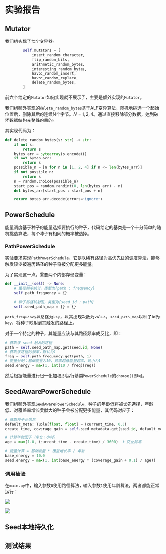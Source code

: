 # 实验报告

## Mutator

我们组实现了七个变异器。

```python
        self.mutators = [
            insert_random_character,
            flip_random_bits,
            arithmetic_random_bytes,
            interesting_random_bytes,
            havoc_random_insert,
            havoc_random_replace,
            delete_random_bytes,
        ]
```

前六个给定的`Mutator`如何实现就不展示了，主要是额外实现的`Mutator`。

我们组额外实现的`delete_random_bytes`基于ALF变异算法，随机地挑选一个起始位置后，删除其后的连续N个字节。$N=1,2,4$。通过直接移除部分数据，达到破坏数据结构完整性的目的。

其实现代码为：

```python
def delete_random_bytes(s: str) -> str:
    if not s:
        return s
    bytes_arr = bytearray(s.encode())
    if not bytes_arr:
        return s
    possible_n = [n for n in [1, 2, 4] if n <= len(bytes_arr)]
    if not possible_n:
        return s
    n = random.choice(possible_n)
    start_pos = random.randint(0, len(bytes_arr) - n)
    del bytes_arr[start_pos : start_pos + n]

    return bytes_arr.decode(errors="ignore")
```

## PowerSchedule

能量调度基于种子的能量选择要执行的种子，代码给定的基类是一个十分简单的随机挑选算法，每个种子有相同的概率被选择。

### PathPowerSchedule

实验要求实现`PathPowerSchedule`，它是以稀有路径为高优先级的调度算法，能够触发较少被遍历路径的种子将被分配更多能量。

为了实现这一点，需要两个内部存储变量：

```python
def __init__(self) -> None:
    # 路径频率统计，类型为{path : frequency}
    self.path_frequency = {}

    # 种子路径映射图，类型为{seed_id : path}
    self.seed_path_map = {} = {}
```

`path_frequency`以路径为`key`，以其出现次数为`value`，`seed_path_map`以种子id为`key`，将种子映射到其触发的路径上。

对于一个特定的种子，其能量应该与其路径频率成反比，即：

```python
# 获取该 seed 触发的路径
path = self.seed_path_map.get(seed.id, None)
# 获取该路径的频率，默认为1
freq = self.path_frequency.get(path, 1)
# 能量分配：基础能量为10，频率越低能量越高，最小为1
seed.energy = max(1, int(10 / freq))req))
```

然后根据能量进行归一化加权即运行基类`PowerSchedule`的`choose()`即可。

## SeedAwarePowerSchedule

我们组额外实现`SeedAwarePowerSchedule`，种子的年龄低将被优先选择，年龄低、对覆盖率增长贡献大的种子会被分配更多能量，其代码对应于：

```python
# 获取种子元信息
default_meta: Tuple[float, float] = (current_time, 0.0)
create_time, coverage_gain = self.seed_metadata.get(seed.id, default_meta)

# 计算年龄因子（单位：小时）
age = max(1.0, (current_time - create_time) / 3600)  # 防止除零

# 能量计算 = 基础能量 * 覆盖增长率 / 年龄
base_energy = 10.0
seed.energy = max(1, int(base_energy * (coverage_gain + 0.1) / age))
```

### 调用检验

在`main.py`中，输入参数`0`使用路径算法，输入参数`1`使用年龄算法，两者都能正常运行：

![](C:\Users\PATHF\AppData\Roaming\marktext\images\2025-05-23-16-23-36-image.png)

![](C:\Users\PATHF\AppData\Roaming\marktext\images\2025-05-23-16-23-50-image.png)



## Seed本地持久化



## 测试结果
